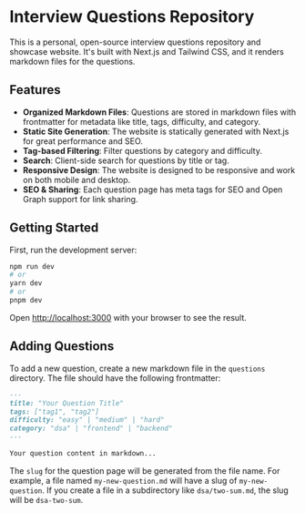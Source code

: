 # Interview Questions Repository

This is a personal, open-source interview questions repository and showcase website. It's built with Next.js and Tailwind CSS, and it renders markdown files for the questions.

## Features

- **Organized Markdown Files**: Questions are stored in markdown files with frontmatter for metadata like title, tags, difficulty, and category.
- **Static Site Generation**: The website is statically generated with Next.js for great performance and SEO.
- **Tag-based Filtering**: Filter questions by category and difficulty.
- **Search**: Client-side search for questions by title or tag.
- **Responsive Design**: The website is designed to be responsive and work on both mobile and desktop.
- **SEO & Sharing**: Each question page has meta tags for SEO and Open Graph support for link sharing.

## Getting Started

First, run the development server:

```bash
npm run dev
# or
yarn dev
# or
pnpm dev
```

Open [http://localhost:3000](http://localhost:3000) with your browser to see the result.

## Adding Questions

To add a new question, create a new markdown file in the `questions` directory. The file should have the following frontmatter:

```markdown
---
title: "Your Question Title"
tags: ["tag1", "tag2"]
difficulty: "easy" | "medium" | "hard"
category: "dsa" | "frontend" | "backend"
---

Your question content in markdown...
```

The `slug` for the question page will be generated from the file name. For example, a file named `my-new-question.md` will have a slug of `my-new-question`.
If you create a file in a subdirectory like `dsa/two-sum.md`, the slug will be `dsa-two-sum`. 